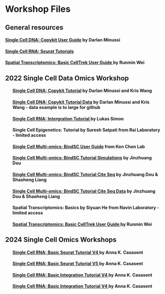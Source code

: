 # Workshop Files

## General resources 

<h4><a href="https://navinlabcode.github.io/CopyKit-UserGuide/">Single Cell DNA: Copykit User Guide</a> by Darlan Minussi </h4>

<h4><a href="https://satijalab.org/seurat/articles/get_started_v5_new">Single Cell RNA: Seurat Tutorials</h4> 

<h4><a href="https://github.com/navinlabcode/CellTrek">Spatial Transcriptomics: Basic CellTrek User Guide </a> by Runmin Wei</h4>

 <h2 class="section-heading">2022 Single Cell Data Omics Workshop</h2>
            <div class="col-lg-12 text-center">
                <div class="row text-left">
                    <div class="col-lg-12">
                        <ul>
                                <h4><a href="docs/copykit_workshop.html">Single Cell DNA: Copykit Tutorial</a> by Darlan Minussi and Kris Wang</h4> 
                                <h4><a href="tutorial_data/sample_obj.rds" download="sample_obj.rds">Single Cell DNA: Copykit Tutorial Data</a> by Darlan Minussi and Kris Wang - data example is to large for github </h4> 
                                <h4><a href="docs/Human_lung_integration_using_scvi.html">Single Cell RNA: Intergration Tutorial </a> by Lukas Simon</h4>
                                <h4>Single Cell Epigenetics: Tutorial by Suresh Satpati from Rai Laboratory - limited access </h4>
                                <h4><a href="https://github.com/KChen-lab/bindSC"> Single Cell Multi-omics: BindSC User Guide</a> from Ken Chen Lab</h4> 
                                <h4><a href="docs/sim.html">Single Cell Multi-omics: BindSC Tutorial Simulations</a> by Jinzhuang Dou</h4> 
                                <h4><a href="docs/CITE_seq_workshop_student_version.nb.html">Single Cell Multi-omics: BindSC Tutorial Cite Seq</a> by Jinzhuang Dou & Shaoheng Liang</h4> 
                                <h4><a href="2022/tutorial_data/cite-seq-data.RDS" download="cite-seq-data.RDS">Single Cell Multi-omics: BindSC Tutorial Cite Seq Data</a> by Jinzhuang Dou & Shaoheng Liang</h4> 
                                <h4>Spatial Transcriptomics: Basics by Siyuan He from Navin Laboratory - limited access </h4> 
                                <h4><a href="https://github.com/navinlabcode/CellTrek">Spatial Transcriptomics: Basic CellTrek User Guide </a> by Runmin Wei</h4>
                        </ul>
                    </div>
                </div>
<h2 class="section-heading">2024 Single Cell Omics Workshops</h2>
            <div class="col-lg-12 text-center">
                <div class="row text-left">
                    <div class="col-lg-12">
                        <ul>
                                <h4><a href="2024/suerat_workshopV4.html">Single Cell RNA: Basic Seurat Tutorial V4 </a> by Anna K. Casasent</h4> 
                                <h4><a href="2024/suerat_workshopV5.html">Single Cell RNA: Basic Seurat Tutorial V5 </a> by Anna K. Casasent</h4>
                                <h4><a href="2024/integration_workshopV4.html">Single Cell RNA: Basic Integration Tutorial V4 </a> by Anna K. Casasent</h4> 
                                <h4><a href="2024/integration_suerat_workshopV5.html">Single Cell RNA: Basic Integration Tutorial V4 </a> by Anna K. Casasent</h4> 
            </div>
